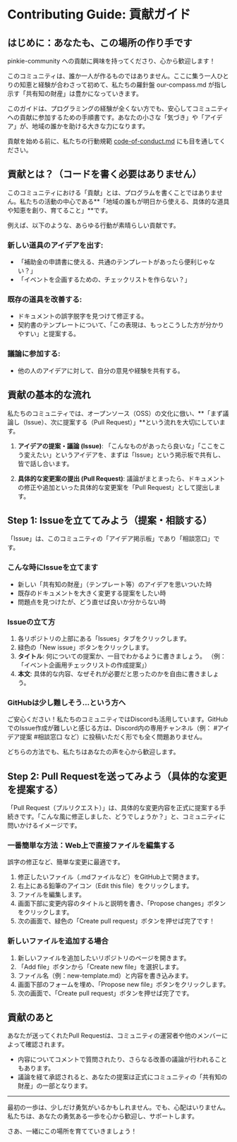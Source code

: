 # Contributing Guide: 貢献ガイド

## はじめに：あなたも、この場所の作り手です

pinkie-community への貢献に興味を持ってくださり、心から歓迎します！

このコミュニティは、誰か一人が作るものではありません。ここに集う一人ひとりの知恵と経験が合わさって初めて、私たちの羅針盤 our-compass.md が指し示す「共有知の財産」は豊かになっていきます。

このガイドは、プログラミングの経験が全くない方でも、安心してコミュニティへの貢献に参加するための手順書です。あなたの小さな「気づき」や「アイデア」が、地域の誰かを助ける大きな力になります。

貢献を始める前に、私たちの行動規範 [code-of-conduct.md](code-of-conduct.md) にも目を通してください。

## 貢献とは？（コードを書く必要はありません）

このコミュニティにおける「貢献」とは、プログラムを書くことではありません。私たちの活動の中心である**「地域の誰もが明日から使える、具体的な道具や知恵を創り、育てること」**です。

例えば、以下のような、あらゆる行動が素晴らしい貢献です。

### 新しい道具のアイデアを出す:
- 「補助金の申請書に使える、共通のテンプレートがあったら便利じゃない？」
- 「イベントを企画するための、チェックリストを作らない？」

### 既存の道具を改善する:
- ドキュメントの誤字脱字を見つけて修正する。
- 契約書のテンプレートについて、「この表現は、もっとこうした方が分かりやすい」と提案する。

### 議論に参加する:
- 他の人のアイデアに対して、自分の意見や経験を共有する。

## 貢献の基本的な流れ

私たちのコミュニティでは、オープンソース（OSS）の文化に倣い、**「まず議論し（Issue）、次に提案する（Pull Request）」**という流れを大切にしています。

1. **アイデアの提案・議論 (Issue)**: 「こんなものがあったら良いな」「ここをこう変えたい」というアイデアを、まずは「Issue」という掲示板で共有し、皆で話し合います。

2. **具体的な変更案の提出 (Pull Request)**: 議論がまとまったら、ドキュメントの修正や追加といった具体的な変更案を「Pull Request」として提出します。

## Step 1: Issueを立ててみよう（提案・相談する）

「Issue」は、このコミュニティの「アイデア掲示板」であり「相談窓口」です。

### こんな時にIssueを立てます
- 新しい「共有知の財産」（テンプレート等）のアイデアを思いついた時
- 既存のドキュメントを大きく変更する提案をしたい時
- 問題点を見つけたが、どう直せば良いか分からない時

### Issueの立て方
1. 各リポジトリの上部にある「Issues」タブをクリックします。
2. 緑色の「New issue」ボタンをクリックします。
3. **タイトル**: 何についての提案か、一目でわかるように書きましょう。
   （例：「イベント企画用チェックリストの作成提案」）
4. **本文**: 具体的な内容、なぜそれが必要だと思ったのかを自由に書きましょう。

### GitHubは少し難しそう…という方へ
ご安心ください！私たちのコミュニティではDiscordも活用しています。GitHubでのIssue作成が難しいと感じる方は、Discord内の専用チャンネル（例： #アイデア提案 #相談窓口 など）に投稿いただく形でも全く問題ありません。

どちらの方法でも、私たちはあなたの声を心から歓迎します。

## Step 2: Pull Requestを送ってみよう（具体的な変更を提案する）

「Pull Request（プルリクエスト）」は、具体的な変更内容を正式に提案する手続きです。「こんな風に修正しました、どうでしょうか？」と、コミュニティに問いかけるイメージです。

### 一番簡単な方法：Web上で直接ファイルを編集する
誤字の修正など、簡単な変更に最適です。

1. 修正したいファイル（.mdファイルなど）をGitHub上で開きます。
2. 右上にある鉛筆のアイコン（Edit this file）をクリックします。
3. ファイルを編集します。
4. 画面下部に変更内容のタイトルと説明を書き、「Propose changes」ボタンをクリックします。
5. 次の画面で、緑色の「Create pull request」ボタンを押せば完了です！

### 新しいファイルを追加する場合
1. 新しいファイルを追加したいリポジトリのページを開きます。
2. 「Add file」ボタンから「Create new file」を選択します。
3. ファイル名（例：new-template.md）と内容を書き込みます。
4. 画面下部のフォームを埋め、「Propose new file」ボタンをクリックします。
5. 次の画面で、「Create pull request」ボタンを押せば完了です。

## 貢献のあと

あなたが送ってくれたPull Requestは、コミュニティの運営者や他のメンバーによって確認されます。

- 内容についてコメントで質問されたり、さらなる改善の議論が行われることもあります。
- 議論を経て承認されると、あなたの提案は正式にコミュニティの「共有知の財産」の一部となります。

---

最初の一歩は、少しだけ勇気がいるかもしれません。でも、心配はいりません。私たちは、あなたの勇気ある一歩を心から歓迎し、サポートします。

さあ、一緒にこの場所を育てていきましょう！